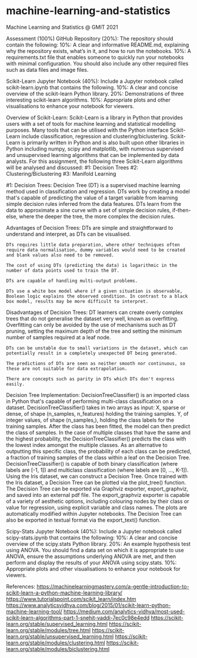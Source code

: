 # machine-learning-and-statistics
Machine Learning and Statistics @ GMIT 2021

Assessment (100%)
GitHub Repository (20%):
The repository should contain the following:
10%: A clear and informative README.md, explaining why the repository exists, what’s in it, and how to run the notebooks.
10%: A requirements.txt file that enables someone to quickly run your notebooks with minimal configuration. You should also include any other required files such as data files and image files.

Scikit-Learn Jupyter Notebook (40%):
Include a Jupyter notebook called scikit-learn.ipynb that contains the following.
10%: A clear and concise overview of the scikit-learn Python library.
20%: Demonstrations of three interesting scikit-learn algorithms.
10%: Appropriate plots and other visualisations to enhance your notebook for viewers.

Overview of Scikit-Learn:
Scikit-Learn is a library in Python that provides users with a set of tools for machine learning and statistical modelling purposes.
Many tools that can be utilised with the Python interface Scikit-Learn include classification, regression and clustering/biclustering.
Scikit-Learn is primarily written in Python and is also built upon other libraries in Python including numpy, scipy and matplotlib, with numerous supervised and unsupervised learning algorithms that can be implemented by data analysts.
For this assignment, the following three Scikit-Learn algorithms will be analysed and discussed:
    #1: Decision Trees
    #2: Clustering/Biclustering
    #3: Manifold Learning

#1: Decision Trees:
Decision Tree (DT) is a supervised machine learning method used in classification and regression. DTs work by creating a model that's capable of predicting the value of a target variable from learning simple decision rules inferred from the data features.
DTs learn from the data to approximate a sine curve with a set of simple decision rules, if-then-else, where the deeper the tree, the more complex the decision rules.

Advantages of Decision Trees:
    DTs are simple and straightforward to understand and interpret, as DTs can be visualised.

    DTs requires little data preparation, where other techniques often require data normalisation, dummy variables would need to be created and blank values also need to be removed.

    The cost of using DTs (predicting the data) is logarithmic in the number of data points used to train the DT.

    DTs are capable of handling multi-output problems.

    DTs use a white box model where if a given situation is observable, Boolean logic explains the observed condition. In contrast to a black box model, results may be more difficult to interpret.

Disadvantages of Decision Trees:
    DT learners can create overly complex trees that do not generalise the dataset very well, known as overfitting. Overfitting can only be avoided by the use of mechanisms such as DT pruning, setting the maximum depth of the tree and setting the minimum number of samples required at a leaf node.

    DTs can be unstable due to small variations in the dataset, which can potentially result in a completely unexpected DT being generated.

    The predictions of DTs are seen as neither smooth nor continuous, so these are not suitable for data extrapolation.

    There are concepts such as parity in DTs which DTs don't express easily.

Decision Tree Implementation:
DecisionTreeClassifier() is an imported class in Python that's capable of performing multi-class classification on a dataset.
DecisionTreeClassifier() takes in two arrays as input:
    X, sparse or dense, of shape (n_samples, n_features)
    holding the training samples.
    Y, of integer values, of shape (n_samples,), holding the
    class labels for the training samples.
After the class has been fitted, the model can then predict the class of samples.
In the case of multiple classes that have the same and the highest probability, the DecisionTreeClassifier() predicts the class with the lowest index amongst the multiple classes.
As an alternative to outputting this specific class, the probability of each class can be predicted, a fraction of training samples of the class within a leaf on the Decision Tree.
DecisionTreeClassifier() is capable of both binary classification (where labels are [-1, 1]) and multiclass classification (where labels are [0, …, K-1]).
Using the Iris dataset, we can construct a Decision Tree.
Once trained with the Iris dataset, a Decision Tree can be plotted via the plot_tree() function.
The Decision Tree can be exported via Graphviz exporter, export_graphviz, and saved into an external pdf file.
The export_graphviz exporter is capable of a variety of aesthetic options, including colouring nodes by their class or value for regression, using explicit variable and class names. The plots are automatically modified within Jupyter notebooks.
The Decision Tree can also be exported in textual format via the export_text() function.

Scipy-Stats Jupyter Notebook (40%):
Include a Jupyter notebook called scipy-stats.ipynb that contains the following:
10%: A clear and concise overview of the scipy.stats Python library.
20%: An example hypothesis test using ANOVA. You should find a data set on which it is appropriate to use ANOVA, ensure the assumptions underlying ANOVA are met, and then perform and display the results of your ANOVA using scipy.stats.
10%: Appropriate plots and other visualisations to enhance your notebook for viewers.

References:
https://machinelearningmastery.com/a-gentle-introduction-to-scikit-learn-a-python-machine-learning-library/
https://www.tutorialspoint.com/scikit_learn/index.htm
https://www.analyticsvidhya.com/blog/2015/01/scikit-learn-python-machine-learning-tool/
https://medium.com/analytics-vidhya/most-used-scikit-learn-algorithms-part-1-snehit-vaddi-7ec0c98e4edd
https://scikit-learn.org/stable/supervised_learning.html
https://scikit-learn.org/stable/modules/tree.html
https://scikit-learn.org/stable/unsupervised_learning.html
https://scikit-learn.org/stable/modules/clustering.html
https://scikit-learn.org/stable/modules/biclustering.html